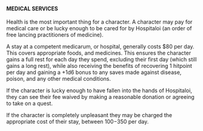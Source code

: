 #### MEDICAL SERVICES

Health is the most important thing for a character.  A character may pay for medical care or be lucky enough to be cared for by Hospitaloi (an order of free lancing practitioners of medicine).

A stay at a competent medicarum, or hospital, generally costs $80 per day. This covers appropriate foods, and medicines. This ensures the character gains a full rest for each day they spend, excluding their first day (which still gains a long rest), while also receiving the benefits of recovering 1 hitpoint per day and gaining a +1d6 bonus to any saves made against disease, poison, and any other medical conditions.

If the character is lucky enough to have fallen into the hands of Hospitaloi, they can see their fee waived by making a reasonable donation or agreeing to take on a quest.

If the character is completely unpleasant they may be charged the appropriate cost of their stay, between $100-$350 per day.
